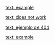 [text: example](http://www.example.com)

[text: does not work](http://www.example.co)

[text: ejemplo de 404](http://www.example.com/hola_mundo)

[text: example](http://www.example.com)